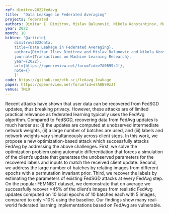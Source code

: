 ```yaml
---
ref: dimitrov2022fedavg
title:  "Data Leakage in Federated Averaging"
projects: federated
authors: Dimitar I. Dimitrov, Mislav Balunović, Nikola Konstantinov, Martin Vechev
year: 2022
month: 10
bibtex: '@article{
    dimitrov2022data,
    title={Data Leakage in Federated Averaging},
    author={Dimitar Iliev Dimitrov and Mislav Balunovic and Nikola Konstantinov and Martin Vechev},
    journal={Transactions on Machine Learning Research},
    year={2022},
    url={https://openreview.net/forum?id=e7A0B99zJf},
    note={}
    }'
code: https://github.com/eth-sri/fedavg_leakage
paper: https://openreview.net/forum?id=e7A0B99zJf
venue: TMLR
---
```

Recent attacks have shown that user data can be recovered from FedSGD updates, thus breaking privacy. However, these attacks are of limited practical relevance as federated learning typically uses the FedAvg algorithm. Compared to FedSGD, recovering data from FedAvg updates is much harder as: (i) the updates are computed at unobserved intermediate network weights, (ii) a large number of batches are used, and (iii) labels and network weights vary simultaneously across client steps. In this work, we propose a new optimization-based attack which successfully attacks FedAvg by addressing the above challenges. First, we solve the optimization problem using automatic differentiation that forces a simulation of the client’s update that generates the unobserved parameters for the recovered labels and inputs to match the received client update. Second, we address the large number of batches by relating images from different epochs with a permutation invariant prior. Third, we recover the labels by estimating the parameters of existing FedSGD attacks at every FedAvg step. On the popular FEMNIST dataset, we demonstrate that on average we successfully recover >45% of the client’s images from realistic FedAvg updates computed on 10 local epochs of 10 batches each with 5 images, compared to only <10% using the baseline. Our findings show many real-world federated learning implementations based on FedAvg are vulnerable.
